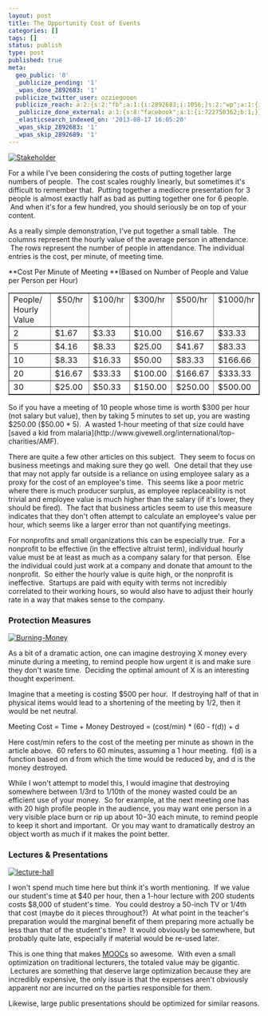 ```yaml
---
layout: post
title: The Opportunity Cost of Events
categories: []
tags: []
status: publish
type: post
published: true
meta:
  geo_public: '0'
  _publicize_pending: '1'
  _wpas_done_2892683: '1'
  publicize_twitter_user: ozziegooen
  publicize_reach: a:2:{s:2:"fb";a:1:{i:2892683;i:1056;}s:2:"wp";a:1:{i:0;i:4;}}
  _publicize_done_external: a:1:{s:8:"facebook";a:1:{i:722750362;b:1;}}
  _elasticsearch_indexed_on: '2013-08-17 16:05:20'
  _wpas_skip_2892683: '1'
  _wpas_skip_2892689: '1'
---
```

[![Stakeholder](http://bowlabs.files.wordpress.com/2013/08/stakeholder.jpg?w=922)](http://bowlabs.files.wordpress.com/2013/08/stakeholder.jpg) [
](http://bowlabs.files.wordpress.com/2013/08/kuwait-airways-_-online-check-in-receipt.pdf)

For a while I've been considering the costs of putting together large numbers of people.  The cost scales roughly linearly, but sometimes it's difficult to remember that.  Putting together a mediocre presentation for 3 people is almost exactly half as bad as putting together one for 6 people.  And when it's for a few hundred, you should seriously be on top of your content.

As a really simple demonstration, I've put together a small table.  The columns represent the hourly value of the average person in attendance.  The rows represent the number of people in attendance. The individual entries is the cost, per minute, of meeting time.

**Cost Per Minute of Meeting
**(Based on Number of People and Value per Person per Hour)
<div style="text-align:center;font-size:18px;">
<table border="1" cellspacing="0" cellpadding="0">
<tbody>
<tr>
<td valign="top" width="110">People/ Hourly Value</td>
<td valign="top" width="75"> $50/hr</td>
<td valign="top" width="76">$100/hr</td>
<td valign="top" width="76">$300/hr</td>
<td valign="top" width="70">$500/hr</td>
<td valign="top" width="76">$1000/hr</td>
</tr>
<tr>
<td valign="top" width="70">2</td>
<td valign="top" width="75">$1.67</td>
<td valign="top" width="76">$3.33</td>
<td valign="top" width="76">$10.00</td>
<td valign="top" width="70">$16.67</td>
<td valign="top" width="76">$33.33</td>
</tr>
<tr>
<td valign="top" width="70">5</td>
<td valign="top" width="75">$4.16</td>
<td valign="top" width="76">$8.33</td>
<td valign="top" width="76">$25.00</td>
<td valign="top" width="70">$41.67</td>
<td valign="top" width="76">$83.33</td>
</tr>
<tr>
<td valign="top" width="70">10</td>
<td valign="top" width="75">$8.33</td>
<td valign="top" width="76">$16.33</td>
<td valign="top" width="76">$50.00</td>
<td valign="top" width="70">$83.33</td>
<td valign="top" width="76">$166.66</td>
</tr>
<tr>
<td valign="top" width="70">20</td>
<td valign="top" width="75">$16.67</td>
<td valign="top" width="76">$33.33</td>
<td valign="top" width="76">$100.00</td>
<td valign="top" width="70">$166.67</td>
<td valign="top" width="76">$333.33</td>
</tr>
<tr>
<td valign="top" width="70">30</td>
<td valign="top" width="75">$25.00</td>
<td valign="top" width="76">$50.33</td>
<td valign="top" width="76">$150.00</td>
<td valign="top" width="70">$250.00</td>
<td valign="top" width="76">$500.00</td>
</tr>
</tbody>
</table>
</div>
So if you have a meeting of 10 people whose time is worth $300 per hour (not salary but value), then by taking 5 minutes to set up, you are wasting $250.00 ($50.00 * 5).  A wasted 1-hour meeting of that size could have [saved a kid from malaria](http://www.givewell.org/international/top-charities/AMF).

There are quite a few other articles on this subject.  They seem to focus on business meetings and making sure they go well.  One detail that they use that may not apply far outside is a reliance on using employee salary as a proxy for the cost of an employee's time.  This seems like a poor metric where there is much producer surplus, as employee replaceability is not trivial and employee value is much higher than the salary (if it's lower, they should be fired).  The fact that business articles seem to use this measure indicates that they don't often attempt to calculate an employee's value per hour, which seems like a larger error than not quantifying meetings.

For nonprofits and small organizations this can be especially true.  For a nonprofit to be effective (in the effective altruist term), individual hourly value must be at least as much as a company salary for that person.  Else the individual could just work at a company and donate that amount to the nonprofit.  So either the hourly value is quite high, or the nonprofit is ineffective.  Startups are paid with equity with terms not incredibly correlated to their working hours, so would also have to adjust their hourly rate in a way that makes sense to the company.

### Protection Measures

[![Burning-Money](http://bowlabs.files.wordpress.com/2013/08/burning-money.jpg)](http://bowlabs.files.wordpress.com/2013/08/burning-money.jpg)

As a bit of a dramatic action, one can imagine destroying X money every minute during a meeting, to remind people how urgent it is and make sure they don't waste time.  Deciding the optimal amount of X is an interesting thought experiment.

Imagine that a meeting is costing $500 per hour.  If destroying half of that in physical items would lead to a shortening of the meeting by 1/2, then it would be net neutral.

Meeting Cost = Time + Money Destroyed = (cost/min) * (60 - f(d)) + d

Here cost/min refers to the cost of the meeting per minute as shown in the article above.  60 refers to 60 minutes, assuming a 1 hour meeting.  f(d) is a function based on d from which the time would be reduced by, and d is the money destroyed.

While I won't attempt to model this, I would imagine that destroying somewhere between 1/3rd to 1/10th of the money wasted could be an efficient use of your money.  So for example, at the next meeting one has with 20 high profile people in the audience, you may want one person in a very visible place burn or rip up about $10-$30 each minute, to remind people to keep it short and important.  Or you may want to dramatically destroy an object worth as much if it makes the point better.

### Lectures &amp; Presentations

[![lecture-hall](http://bowlabs.files.wordpress.com/2013/08/lecture-hall.jpg)](http://bowlabs.files.wordpress.com/2013/08/lecture-hall.jpg)

I won't spend much time here but think it's worth mentioning.  If we value our student's time at $40 per hour, then a 1-hour lecture with 200 students costs $8,000 of student's time.  You could destroy a 50-inch TV or 1/4th that cost (maybe do it pieces throughout?)  At what point in the teacher's preparation would the marginal benefit of them preparing more actually be less than that of the student's time?  It would obviously be somewhere, but probably quite late, especially if material would be re-used later.

This is one thing that makes [MOOCs](http://en.wikipedia.org/wiki/Massive_open_online_course) so awesome.  With even a small optimization on traditional lecturers, the totaled value may be gigantic.  Lectures are something that deserve large optimization because they are incredibly expensive, the only issue is that the expenses aren't obviously apparent nor are incurred on the parties responsible for them.

Likewise, large public presentations should be optimized for similar reasons.  
